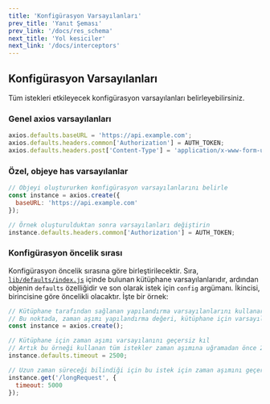 ```yaml
---
title: 'Konfigürasyon Varsayılanları'
prev_title: 'Yanıt Şeması'
prev_link: '/docs/res_schema'
next_title: 'Yol kesiciler'
next_link: '/docs/interceptors'
---
```


## Konfigürasyon Varsayılanları

Tüm istekleri etkileyecek konfigürasyon varsayılanları belirleyebilirsiniz.

### Genel axios varsayılanları

```js
axios.defaults.baseURL = 'https://api.example.com';
axios.defaults.headers.common['Authorization'] = AUTH_TOKEN;
axios.defaults.headers.post['Content-Type'] = 'application/x-www-form-urlencoded';
```

### Özel, objeye has varsayılanlar

```js
// Objeyi oluştururken konfigürasyon varsayılanlarını belirle
const instance = axios.create({
  baseURL: 'https://api.example.com'
});

// Örnek oluşturulduktan sonra varsayılanları değiştirin
instance.defaults.headers.common['Authorization'] = AUTH_TOKEN;
```

### Konfigürasyon öncelik sırası

Konfigürasyon öncelik sırasına göre birleştirilecektir. Sıra, [`lib/defaults/index.js`](https://github.com/axios/axios/blob/v1.x/lib/defaults/index.js#L40) içinde bulunan kütüphane varsayılanlarıdır, ardından objenin `defaults` özelliğidir ve son olarak istek için `config` argümanı. İkincisi, birincisine göre öncelikli olacaktır. İşte bir örnek:

```js
// Kütüphane tarafından sağlanan yapılandırma varsayılanlarını kullanarak bir örnek oluşturun
// Bu noktada, zaman aşımı yapılandırma değeri, kütüphane için varsayılan değer olan `0`dır.
const instance = axios.create();

// Kütüphane için zaman aşımı varsayılanını geçersiz kıl
// Artık bu örneği kullanan tüm istekler zaman aşımına uğramadan önce 2,5 saniye bekleyecek
instance.defaults.timeout = 2500;

// Uzun zaman süreceği bilindiği için bu istek için zaman aşımını geçersiz kıl
instance.get('/longRequest', {
  timeout: 5000
});
```
